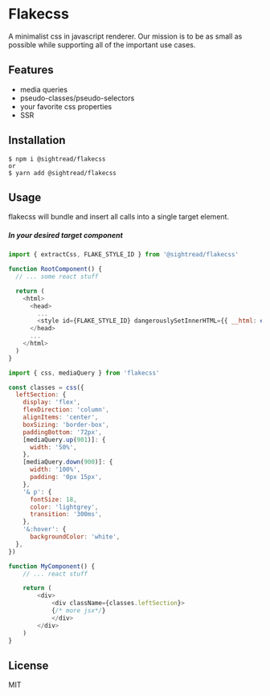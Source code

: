 # Flakecss

A minimalist css in javascript renderer. Our mission
is to be as small as possible while supporting all of the important use cases.

## Features

- media queries
- pseudo-classes/pseudo-selectors
- your favorite css properties
- SSR

## Installation

```shell
$ npm i @sightread/flakecss
or
$ yarn add @sightread/flakecss
```

## Usage

flakecss will bundle and insert all calls into a single target element.

##### In your desired target component

```javascript
import { extractCss, FLAKE_STYLE_ID } from '@sightread/flakecss'

function RootComponent() {
  // ... some react stuff

  return (
    <html>
      <head>
        ...
        <style id={FLAKE_STYLE_ID} dangerouslySetInnerHTML={{ __html: extractCss() }} />
      </head>
      ...
    </html>
  )
}
```

```javascript
import { css, mediaQuery } from 'flakecss'

const classes = css({
  leftSection: {
    display: 'flex',
    flexDirection: 'column',
    alignItems: 'center',
    boxSizing: 'border-box',
    paddingBottom: '72px',
    [mediaQuery.up(901)]: {
      width: '50%',
    },
    [mediaQuery.down(900)]: {
      width: '100%',
      padding: '0px 15px',
    },
    '& p': {
      fontSize: 18,
      color: 'lightgrey',
      transition: '300ms',
    },
    '&:hover': {
      backgroundColor: 'white',
  },
})

function MyComponent() {
    // ... react stuff

    return (
        <div>
            <div className={classes.leftSection}>
            {/* more jsx*/}
            </div>
        </div>
    )
}
```

## License

MIT
